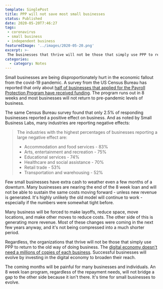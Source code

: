 ```yaml
---
template: SinglePost
title: PPP will not save most small businesses
status: Published
date: 2020-05-20T7:46:27
tags:
 - coronavirus
 - small business
 - independent business
featuredImage: '../images/2020-05-20.png'
excerpt: >-
 The businesses that thrive will not be those that simply use PPP to return to the old way of doing business. The coming months will be painful for many businesses and individuals. An 8 week loan program, regardless of the repayment needs, will not bridge a gap to the other side because it isn't there. It's time for small businesses to evolve.
categories:
  - category: Notes
---
```

Small businesses are being disproportionately hurt in the economic fallout from the covid-19 pandemic. A survey from the US Census Bureau has reported that only about [half of businesses that applied for the Payroll Protection Program have received funding](https://portal.census.gov/pulse/data/). The program runs out in 8 weeks and most businesses will not return to pre-pandemic levels of business.

The same Census Bureau survey found that only 2.5% of responding businesses reported a positive effect on business. And as noted by Small Business Labs, many industries are reporting negative effects:

> The industries with the highest percentages of businesses reporting a large negative effect are:
> * Accommodation and food services - 83%
> * Arts, entertainment and recreation - 75%
> * Educational services - 74%
> * Healthcare and social assistance - 70%
> * Retail trade - 53%
> * Transportation and warehousing - 52%

Few small businesses have extra cash to weather even a few months of a downturn. Many businesses are nearing the end of the 8 week loan and will not be able to sustain the same costs moving forward - unless new revenue is generated. It's highly unlikely the old model will continue to work - especially if the numbers were somewhat tight before.

Many business will be forced to make layoffs, reduce space, move locations, and make other moves to reduce costs. The other side of this is generating more revenue. Most of these changes were coming in the next few years anyway, and it's not being compressed into a much shorter period.

Regardless, the organizations that thrive will not be those that simply use PPP to return to the old way of doing business. The [digital economy doesn't need a millions of copies of each business](https://ecomloop.com/posts/the-digital-economy-doesnt-need-a-starbucks-on-every-corner/). Successful businesses will evolve by investing in the digital economy to broaden their reach.

The coming months will be painful for many businesses and individuals. An 8 week loan program, regardless of the repayment needs, will not bridge a gap to the other side because it isn't there. It's time for small businesses to evolve.
